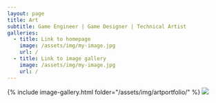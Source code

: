 ```yaml
---
layout: page
title: Art
subtitle: Game Engineer | Game Designer | Technical Artist
galleries:
  - title: Link to homepage
    image: /assets/img/my-image.jpg
    url: /
  - title: Link to image gallery
    image: /assets/img/my-image.jpg
    url: /
---
```


{% include image-gallery.html folder="/assets/img/artportfolio/" %}
![](https://www.youtube.com/watch?v=Ptk_1Dc2iPY)